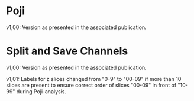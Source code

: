 # Poji

v1,00:
Version as presented in the associated publication.

# Split and Save Channels


v1,00:
Version as presented in the associated publication.

v1,01:
Labels for z slices changed from "0-9" to "00-09" if more than 10 slices are present to ensure correct order of slices "00-09" in front of "10-99" during Poji-analysis.
